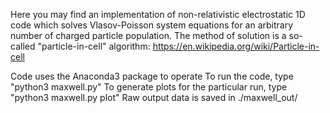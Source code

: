 Here you may find an implementation of non-relativistic electrostatic 1D code which solves Vlasov-Poisson system equations for an arbitrary number of charged particle population.
The method of solution is a so-called "particle-in-cell" algorithm: https://en.wikipedia.org/wiki/Particle-in-cell

Code uses the Anaconda3 package to operate
To run the code, type "python3 maxwell.py"
To generate plots for the particular run, type "python3 maxwell.py plot"
Raw output data is saved in ./maxwell\_out/
